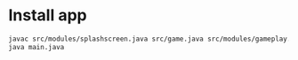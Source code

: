 # Install app


```sh
javac src/modules/splashscreen.java src/game.java src/modules/gameplay.java src/modules/results.java
java main.java
```